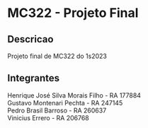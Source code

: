 # MC322 - Projeto Final

## Descricao

Projeto final de MC322 do 1s2023

## Integrantes

Henrique José Silva Morais Filho - RA 177884<br>
Gustavo Montenari Pechta - RA 247145<br>
Pedro Brasil Barroso - RA 260637<br>
Vinicius Errero - RA 206768